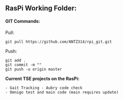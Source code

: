 
## RasPi Working Folder:


#### GIT Commands:
Pull:

	git pull https://github.com/ANTZ314/rpi_git.git

Push:

	git add .
	git commit -m ""
	git push -u origin master


**Current TSE projects on the RasPi:**

	- Gait Tracking - Aubry code check
	- Omnigo test and main code (main requires update)

